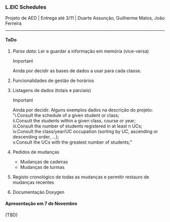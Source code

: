 ### L.EIC Schedules

Projeto de AED |
Entrega até 3/11 |
Duarte Assunção, Guilherme Matos, João Ferreira

---

#### ToDo

1. *Parse data:* Ler e guardar a informação em memória (vice-versa)
   > [!IMPORTANT]
   > Ainda por decidir as bases de dados a usar para cada classe.
3. Funcionalidades de gestão de horários
4. Listagens de dados (totais e parciais)
   > [!IMPORTANT]
   > Ainda por decidir. Alguns exemplos dados na descrição do projeto:  
   > "i.Consult the schedule of a given student or class;  
   > ii.Consult the students within a given class, course or year;  
   > iii.Consult the number of students registered in at least n UCs;  
   > iv.Consult the class/year/UC occupation (sorting by UC, ascending or descending order, …);  
   > v.Consult the UCs with the greatest number of students;"  
   
5. Pedidos de mudanças
   - Mudanças de cadeiras
   - Mudanças de turmas
7. Registo cronológico de todas as mudanças e permitir restauro de mudanças recentes
8. Documentação Doxygen

#### Apresentação em 7 de Novembro

(TBD)
